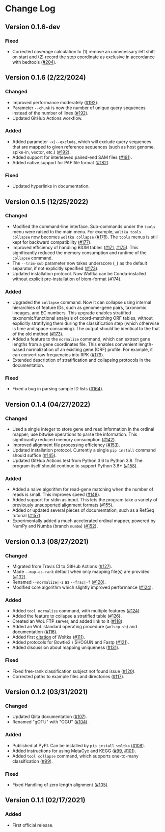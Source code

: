 # Change Log

## Version 0.1.6-dev

### Fixed
- Corrected coverage calculation to (1) remove an unnecessary left shift on start and (2) record the stop coordinate as exclusive in accordance with bedtools ([#204](https://github.com/qiyunzhu/woltka/pull/204)).

## Version 0.1.6 (2/22/2024)

### Changed
- Improved performance moderately ([#192](https://github.com/qiyunzhu/woltka/pull/192)).
- Parameter `--chunk` is now the number of unique query sequences instead of the number of lines ([#192](https://github.com/qiyunzhu/woltka/pull/192)).
- Updated GitHub Actions workflow.

### Added
- Added parameter `-x|--exclude`, which will exclude query sequences that are mapped to given reference sequences (such as host genome, spike-in, vector, etc.) ([#192](https://github.com/qiyunzhu/woltka/pull/192)).
- Added support for interleaved paired-end SAM files ([#191](https://github.com/qiyunzhu/woltka/pull/191)).
- Added native support for PAF file format ([#182](https://github.com/qiyunzhu/woltka/pull/182)).

### Fixed
- Updated hyperlinks in documentation.


## Version 0.1.5 (12/25/2022)

### Changed
- Modified the command-line interface. Sub-commands under the `tools` menu were raised to the main menu. For example, `woltka tools collapse` now becomes `woltka collapse` ([#176](https://github.com/qiyunzhu/woltka/pull/176)). The `tools` menus is still kept for backward compatibility ([#177](https://github.com/qiyunzhu/woltka/pull/177)).
- Improved efficiency of handling BIOM tables ([#171](https://github.com/qiyunzhu/woltka/pull/171), [#175](https://github.com/qiyunzhu/woltka/pull/175)). This significantly reduced the memory consumption and runtime of the `collapse` command.
- The `--trim-sub` parameter now takes underscore (`_`) as the default separator, if not explicitly specified ([#173](https://github.com/qiyunzhu/woltka/pull/173)).
- Updated installation protocol. Now Woltka can be Conda-installed without explicit pre-installation of biom-format ([#174](https://github.com/qiyunzhu/woltka/pull/174)).

### Added
- Upgraded the `collapse` command. Now it can collapse using internal hierarchies of feature IDs, such as genome-gene pairs, taxonomic lineages, and EC numbers. This upgrade enables stratified taxonomic/functional analysis of coord-matching ORF tables, without explicitly stratifying them during the classification step (which otherwise is time and space-consuming). The output should be identical to the that of the old method ([#173](https://github.com/qiyunzhu/woltka/pull/173)).
- Added a feature to the `normalize` command, which can extract gene lengths from a gene coordinates file. This enables convenient length-based normalization of an existing gene (ORF) profile. For example, it can convert raw frequencies into RPK ([#179](https://github.com/qiyunzhu/woltka/pull/179)).
- Extended description of stratification and collapsing protocols in the documentation.

### Fixed
- Fixed a bug in parsing sample ID lists ([#164](https://github.com/qiyunzhu/woltka/pull/164)).


## Version 0.1.4 (04/27/2022)

### Changed
- Used a single integer to store gene and read information in the ordinal mapper; use bitwise operations to parse the information. This significantly reduced memory consumption ([#142](https://github.com/qiyunzhu/woltka/pull/142)).
- Improved alignment file processing efficiency ([#153](https://github.com/qiyunzhu/woltka/pull/153)).
- Updated installation protocol. Currently a single `pip install` command should suffice ([#145](https://github.com/qiyunzhu/woltka/pull/145)).
- Updated GitHub Actions test from Python 3.6 to Python 3.8. The program itself should continue to support Python 3.6+ ([#158](https://github.com/qiyunzhu/woltka/pull/158)).

### Added
- Added a naive algorithm for read-gene matching when the number of reads is small. This improves speed ([#148](https://github.com/qiyunzhu/woltka/pull/148)).
- Added support for stdin as input. This lets the program take a variety of previously unsupported alignment formats ([#155](https://github.com/qiyunzhu/woltka/pull/155)).
- Added or updated several pieces of documentation, such as a RefSeq tutorial ([#157](https://github.com/qiyunzhu/woltka/pull/157)).
- Experimentally added a much accelerated ordinal mapper, powered by NumPy and Numba (branch `numba`) ([#152](https://github.com/qiyunzhu/woltka/pull/152)).


## Version 0.1.3 (08/27/2021)

### Changed
- Migrated from Travis CI to GitHub Actions ([#127](https://github.com/qiyunzhu/woltka/pull/127)).
- Made `--map-as-rank` default when only mapping file(s) are provided ([#132](https://github.com/qiyunzhu/woltka/pull/132)).
- Renamed `--normalize|-z` as `--frac|-f` ([#128](https://github.com/qiyunzhu/woltka/pull/128)).
- Modified core algorithm which slightly improved performance ([#124](https://github.com/qiyunzhu/woltka/pull/124)).

### Added
- Added `tool normalize` command, with multiple features ([#124](https://github.com/qiyunzhu/woltka/pull/124)).
- Added the feature to collapse a stratified table ([#126](https://github.com/qiyunzhu/woltka/pull/126)).
- Created an WoL FTP server, and added link to it ([#118](https://github.com/qiyunzhu/woltka/pull/118)).
- Added an WoL standard operating procedure (`wolsop.sh`) and documentation ([#116](https://github.com/qiyunzhu/woltka/pull/116)).
- Added first [citation](https://www.biorxiv.org/content/10.1101/2021.04.04.438427v1.abstract) of Woltka ([#111](https://github.com/qiyunzhu/woltka/pull/111)).
- Added protocols for Bowtie2 / SHOGUN and Fastp ([#121](https://github.com/qiyunzhu/woltka/pull/121)).
- Added discussion about mapping uniqueness ([#131](https://github.com/qiyunzhu/woltka/pull/131)).

### Fixed
- Fixed free-rank classification subject not found issue ([#120](https://github.com/qiyunzhu/woltka/pull/120)).
- Corrected paths to example files and directories ([#117](https://github.com/qiyunzhu/woltka/pull/117)).


## Version 0.1.2 (03/31/2021)

### Changed
- Updated Qiita documentation ([#107](https://github.com/qiyunzhu/woltka/pull/107)).
- Renamed "gOTU" with "OGU" ([#104](https://github.com/qiyunzhu/woltka/pull/104)).

### Added
- Published at PyPI. Can be installed by `pip install woltka` ([#108](https://github.com/qiyunzhu/woltka/pull/108)).
- Added instructions for using MetaCyc and KEGG ([#99](https://github.com/qiyunzhu/woltka/pull/99), [#101](https://github.com/qiyunzhu/woltka/pull/101)).
- Added `tool collapse` command, which supports one-to-many classification ([#99](https://github.com/qiyunzhu/woltka/pull/99)).

### Fixed
- Fixed Handling of zero length alignment ([#105](https://github.com/qiyunzhu/woltka/pull/105)).


## Version 0.1.1 (02/17/2021)

### Added
- First official release.

